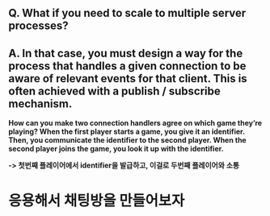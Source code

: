 ## Q. What if you need to scale to multiple server processes?
## A. In that case, you must design a way for the process that handles a given connection to be aware of relevant events for that client. This is often achieved with <b>a publish / subscribe mechanism.<b>

How can you make two connection handlers agree on which game they’re playing? When the first player starts a game, you give it an identifier. Then, you communicate the identifier to the second player. When the second player joins the game, you look it up with the identifier.

-> 첫번째 플레이어에서 identifier을 발급하고, 이걸로 두번째 플레이어와 소통

# 응용해서 채팅방을 만들어보자

